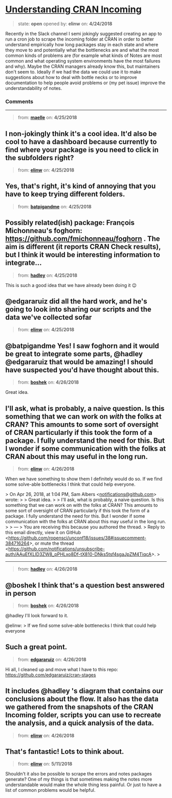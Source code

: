 # [Understanding CRAN Incoming](https://github.com/ropensci/unconf18/issues/38)

> state: **open** opened by: **elinw** on: **4/24/2018**

Recently in the Slack channel I semi jokingly suggested creating an app to run a cron job to scrape the incoming folder at CRAN in order to better understand empirically how long packages stay in each state and where they move to and potentially what the bottlenecks are and what the most common kinds of problems are (for example what kinds of Notes are most common and what operating system environments have the most failures and why).  Maybe the CRAN managers already know this, but maintainers don&#x27;t seem to.  Ideally if we had the data we could use it to make suggestions about how to deal with bottle necks or to improve documentation to help people avoid problems or (my pet issue) improve the understandability of notes. 
 

### Comments

---
> from: [**maelle**](https://github.com/ropensci/unconf18/issues/38#issuecomment-384158789) on: **4/25/2018**

I non-jokingly think it&#x27;s a cool idea. It&#x27;d also be cool to have a dashboard because currently to find where your package is you need to click in the subfolders right?
---
> from: [**elinw**](https://github.com/ropensci/unconf18/issues/38#issuecomment-384242586) on: **4/25/2018**

Yes, that&#x27;s right, it&#x27;s kind of annoying that you have to keep trying different folders.
---
> from: [**batpigandme**](https://github.com/ropensci/unconf18/issues/38#issuecomment-384263939) on: **4/25/2018**

Possibly related(ish) package: François Michonneau&#x27;s foghorn:
https://github.com/fmichonneau/foghorn .
The aim is different (it reports CRAN Check results), but I think it would be interesting information to integrate…
---
> from: [**hadley**](https://github.com/ropensci/unconf18/issues/38#issuecomment-384278299) on: **4/25/2018**

This is such a good idea that we have already been doing it 😉 

@edgararuiz did all the hard work, and he&#x27;s going to look into sharing our scripts and the data we&#x27;ve collected sofar
---
> from: [**elinw**](https://github.com/ropensci/unconf18/issues/38#issuecomment-384301018) on: **4/25/2018**

@batpigandme Yes! I saw foghorn and it would be great to integrate some parts,
@hadley @edgararuiz that would be amazing!  I should have suspected you&#x27;d have thought about this.
---
> from: [**boshek**](https://github.com/ropensci/unconf18/issues/38#issuecomment-384716264) on: **4/26/2018**

Great idea. 

I&#x27;ll ask, what is probably, a naive question. Is this something that we can work on *with* the folks at CRAN? This amounts to some sort of oversight of CRAN particularly if this took the form of a package. I fully understand the need for this. But I wonder if some communication with the folks at CRAN about this may useful in the long run. 
---
> from: [**elinw**](https://github.com/ropensci/unconf18/issues/38#issuecomment-384717960) on: **4/26/2018**

When we have something to show them I definitely would do so.  If we find some solve-able bottlenecks I think that could help everyone.

&gt; On Apr 26, 2018, at 1:04 PM, Sam Albers &lt;notifications@github.com&gt; wrote:
&gt; 
&gt; Great idea.
&gt; 
&gt; I&#x27;ll ask, what is probably, a naive question. Is this something that we can work on with the folks at CRAN? This amounts to some sort of oversight of CRAN particularly if this took the form of a package. I fully understand the need for this. But I wonder if some communication with the folks at CRAN about this may useful in the long run.
&gt; 
&gt; —
&gt; You are receiving this because you authored the thread.
&gt; Reply to this email directly, view it on GitHub &lt;https://github.com/ropensci/unconf18/issues/38#issuecomment-384716264&gt;, or mute the thread &lt;https://github.com/notifications/unsubscribe-auth/AAuEfXLID3ZW8_pPHLxo8Df-tX810-DNks5tsf4sgaJpZM4TiqcA&gt;.
&gt; 


---
> from: [**hadley**](https://github.com/ropensci/unconf18/issues/38#issuecomment-384738897) on: **4/26/2018**

@boshek I think that&#x27;s a question best answered in person
---
> from: [**boshek**](https://github.com/ropensci/unconf18/issues/38#issuecomment-384768701) on: **4/26/2018**

@hadley I&#x27;ll look forward to it.

@elinw:
&gt; If we find some solve-able bottlenecks I think that could help everyone

Such a great point.
---
> from: [**edgararuiz**](https://github.com/ropensci/unconf18/issues/38#issuecomment-384806168) on: **4/26/2018**

Hi all, I cleaned up and move what I have to this repo: https://github.com/edgararuiz/cran-stages

It includes @hadley &#x27;s diagram that contains our conclusions about the flow.  It also has the data we gathered from the snapshots of the CRAN Incoming folder, scripts you can use to recreate the analysis, and a quick analysis of the data. 
---
> from: [**elinw**](https://github.com/ropensci/unconf18/issues/38#issuecomment-384809481) on: **4/26/2018**

That&#x27;s fantastic! Lots to think about. 
---
> from: [**elinw**](https://github.com/ropensci/unconf18/issues/38#issuecomment-388514319) on: **5/11/2018**

Shouldn&#x27;t it also be possible to scrape the errors and notes packages generate? One of my things is that sometimes making the notes more understandable would make the whole thing less painful.  Or just to have a list of common problems would be helpful.  

